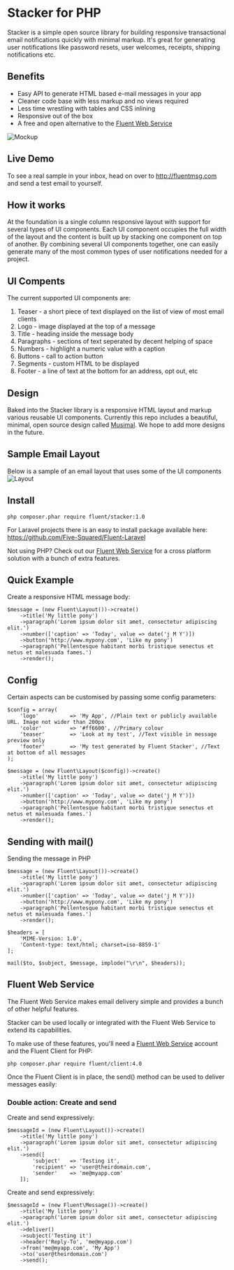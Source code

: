 # Stacker for PHP
Stacker is a simple open source library for building responsive transactional email notifications quickly with minimal markup. It's great for generating user notifications like password resets, user welcomes, receipts, shipping notifications etc. 

## Benefits ##
- Easy API to generate HTML based e-mail messages in your app
- Cleaner code base with less markup and no views required
- Less time wrestling with tables and CSS inlining
- Responsive out of the box
- A free and open alternative to the [Fluent Web Service](http://fluentmsg.com)

![Mockup](https://github.com/fivesqrd/fluent-stacker-php/blob/1.0/docs/mockups/Responsive-Devices-Website.png "Responsive layout")

## Live Demo ##

To see a real sample in your inbox, head on over to http://fluentmsg.com and send a test email to yourself.

## How it works ##
At the foundation is a single column responsive layout with support for several types of UI components. Each UI component occupies the full width of the layout and the content is built up by stacking one component on top of another. By combining several UI components together, one can easily generate many of the most common types of user notifications needed for a project.  

## UI Compents ##
The current supported UI components are:
1. Teaser - a short piece of text displayed on the list of view of most email clients
2. Logo - image displayed at the top of a message
3. Title - heading inside the message body
4. Paragraphs - sections of text seperated by decent helping of space
5. Numbers - highlight a numeric value with a caption
6. Buttons - call to action button
7. Segments - custom HTML to be displayed
8. Footer - a line of text at the bottom for an address, opt out, etc

## Design ##

Baked into the Stacker library is a responsive HTML layout and markup various reusable UI components. Currently this repo includes a beautiful, minimal, open source design called [Musimal](https://github.com/fivesqrd/musimal). We hope to add more designs in the future.

## Sample Email Layout ##
Below is a sample of an email layout that uses some of the UI components
![Layout](https://github.com/fivesqrd/fluent-stacker-php/blob/1.0/docs/mockups/Layout-640x960.png "Responsive e-mail layout")

## Install ##
```
php composer.phar require fluent/stacker:1.0
```

For Laravel projects there is an easy to install package available here: https://github.com/Five-Squared/Fluent-Laravel

Not using PHP? Check out our [Fluent Web Service](http://fluentmsg.com) for a cross platform solution with a bunch of extra features.


## Quick Example ##
Create a responsive HTML message body:
```
$message = (new Fluent\Layout())->create()
    ->title('My little pony')
    ->paragraph('Lorem ipsum dolor sit amet, consectetur adipiscing elit.')
    ->number(['caption' => 'Today', value => date('j M Y')])
    ->button('http://www.mypony.com', 'Like my pony')
    ->paragraph('Pellentesque habitant morbi tristique senectus et netus et malesuada fames.')
    ->render();
```

## Config ##
Certain aspects can be customised by passing some config parameters:

```
$config = array(
    'logo'          => 'My App', //Plain text or publicly available URL. Image not wider than 200px
    'color'         => '#ff6600', //Primary colour
    'teaser'        => 'Look at my test', //Text visible in message preview only
    'footer'        => 'My test generated by Fluent Stacker', //Text at bottom of all messages
);

$message = (new Fluent\Layout($config))->create()
    ->title('My little pony')
    ->paragraph('Lorem ipsum dolor sit amet, consectetur adipiscing elit.')
    ->number(['caption' => 'Today', value => date('j M Y')])
    ->button('http://www.mypony.com', 'Like my pony')
    ->paragraph('Pellentesque habitant morbi tristique senectus et netus et malesuada fames.')
    ->render();
```

## Sending with mail() ##
Sending the message in PHP
```
$message = (new Fluent\Layout())->create()
    ->title('My little pony')
    ->paragraph('Lorem ipsum dolor sit amet, consectetur adipiscing elit.')
    ->number(['caption' => 'Today', value => date('j M Y')])
    ->button('http://www.mypony.com', 'Like my pony')
    ->paragraph('Pellentesque habitant morbi tristique senectus et netus et malesuada fames.')
    ->render();

$headers = [
    'MIME-Version: 1.0',
    'Content-type: text/html; charset=iso-8859-1'
];

mail($to, $subject, $message, implode("\r\n", $headers));
```

## Fluent Web Service ##
The Fluent Web Service makes email delivery simple and provides a bunch of other helpful features.

Stacker can be used locally or integrated with the Fluent Web Service to extend its capabilities. 

To make use of these features, you'll need a [Fluent Web Service](http://fluentmsg.com) account and the Fluent Client for PHP:
```
php composer.phar require fluent/client:4.0
```

Once the Fluent Client is in place, the send() method can be used to deliver messages easily:

### Double action: Create and send ###
Create and send expressively:
```
$messageId = (new Fluent\Layout())->create()
    ->title('My little pony')
    ->paragraph('Lorem ipsum dolor sit amet, consectetur adipiscing elit.')
    ->send([
        'subject'   => 'Testing it', 
        'recipient' => 'user@theirdomain.com', 
        'sender'    => 'me@myapp.com'
    ]);
```

Create and send expressively:
```
$messageId = (new Fluent\Message())->create()
    ->title('My little pony')
    ->paragraph('Lorem ipsum dolor sit amet, consectetur adipiscing elit.')
    ->deliver()
    ->subject('Testing it')
    ->header('Reply-To', 'me@myapp.com')
    ->from('me@myapp.com', 'My App')
    ->to('user@theirdomain.com')
    ->send();
```
